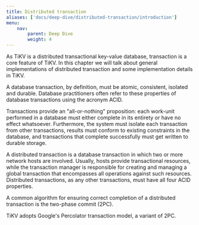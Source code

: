 ```yaml
---
title: Distributed transaction
aliases: ['docs/deep-dive/distributed-transaction/introduction']
menu:
    nav:
        parent: Deep Dive
        weight: 4
---
```


As TiKV is a distributed transactional key-value database, transaction is a core feature of TiKV. In this chapter we will talk about general implementations of distributed transaction and some implementation details in TiKV.

A database transaction, by definition, must be atomic, consistent, isolated and durable. Database practitioners often refer to these properties of database transactions using the acronym ACID.

Transactions provide an "all-or-nothing" proposition: each work-unit performed in a database must either complete in its entirety or have no effect whatsoever. Furthermore, the system must isolate each transaction from other transactions, results must conform to existing constraints in the database, and transactions that complete successfully must get written to durable storage.

A distributed transaction is a database transaction in which two or more network hosts are involved. Usually, hosts provide transactional resources, while the transaction manager is responsible for creating and managing a global transaction that encompasses all operations against such resources. Distributed transactions, as any other transactions, must have all four ACID properties.

A common algorithm for ensuring correct completion of a distributed transaction is the two-phase commit (2PC).

TiKV adopts Google's Percolator transaction model, a variant of 2PC.
